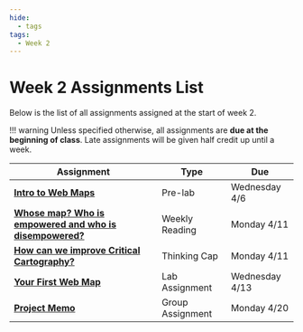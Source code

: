 ```yaml
---
hide:
  - tags
tags:
  - Week 2
---
```

# Week 2 Assignments List

Below is the list of all assignments assigned at the start of week 2.

!!! warning
    Unless specified otherwise, all assignments are **due at the beginning of class**. Late assignments will be given half credit up until a week.

|Assignment|Type|Due|
|-----------|----|---|
|[**Intro to Web Maps**](./prelab.md)|Pre-lab|Wednesday 4/6|
|[**Whose map? Who is empowered and who is disempowered?**](./reading.md)|Weekly Reading|Monday 4/11|
|[**How can we improve Critical Cartography?**](./thinking_cap.md)|Thinking Cap|Monday 4/11|
|[**Your First Web Map**](./lab_assignment.md)|Lab Assignment|Wednesday 4/13|
|[**Project Memo**](./group_assignment.md)|Group Assignment|Monday 4/20|
